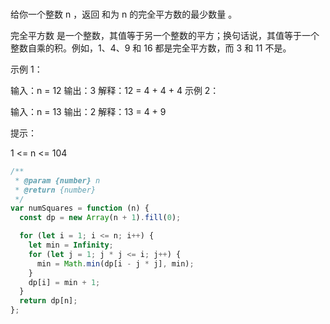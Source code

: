 <!-- @format -->

###

给你一个整数 n ，返回 和为 n 的完全平方数的最少数量 。

完全平方数 是一个整数，其值等于另一个整数的平方；换句话说，其值等于一个整数自乘的积。例如，1、4、9 和 16 都是完全平方数，而 3 和 11 不是。

示例 1：

输入：n = 12
输出：3
解释：12 = 4 + 4 + 4
示例 2：

输入：n = 13
输出：2
解释：13 = 4 + 9

提示：

1 <= n <= 104

```js
/**
 * @param {number} n
 * @return {number}
 */
var numSquares = function (n) {
  const dp = new Array(n + 1).fill(0);

  for (let i = 1; i <= n; i++) {
    let min = Infinity;
    for (let j = 1; j * j <= i; j++) {
      min = Math.min(dp[i - j * j], min);
    }
    dp[i] = min + 1;
  }
  return dp[n];
};
```
